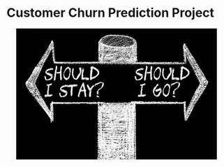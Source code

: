 # Customer Churn Prediction Project


<p align="center">
  <img width="460" height="300" src="Images/readme.jpg">
</p>

